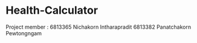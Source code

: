 # Health-Calculator
Project member :
   6813365 Nichakorn Intharapradit 
   6813382 Panatchakorn Pewtongngam
